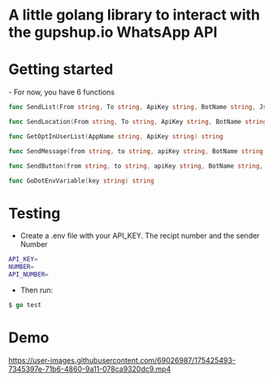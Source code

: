 <h1>A little golang library to interact with the gupshup.io WhatsApp API</h1>

<h1>Getting started</h1>
- For now, you have 6 functions

```go
func SendList(From string, To string, ApiKey string, BotName string, JsonFile string) string

func SendLocation(From string, To string, ApiKey string, BotName string, Place string, Address string, Lon string, Lat string) string

func GetOptInUserList(AppName string, ApiKey string) string

func SendMessage(from string, to string, apiKey string, BotName string, Text string) string

func SendButton(from string, to string, apiKey string, BotName string, Title string, Caption string, m1 string, m2 string, m3 string) string

func GoDotEnvVariable(key string) string
```

<h1>Testing</h1>

-  Create a .env file with your API_KEY. The recipt number and the sender Number

```sh
API_KEY=
NUMBER=
API_NUMBER=
```

- Then run:

```go
$ go test
```

<h1>Demo</h1>



https://user-images.githubusercontent.com/69026987/175425493-7345397e-71b6-4860-9a11-078ca9320dc9.mp4

